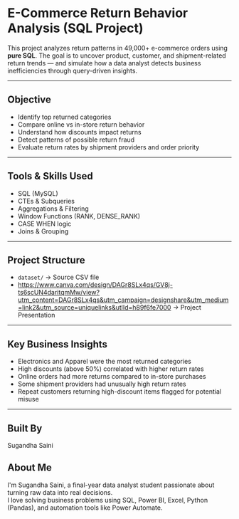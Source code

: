 # E-Commerce Return Behavior Analysis (SQL Project)

This project analyzes return patterns in 49,000+ e-commerce orders using **pure SQL**. The goal is to uncover product, customer, and shipment-related return trends — and simulate how a data analyst detects business inefficiencies through query-driven insights.

---

## Objective

- Identify top returned categories
- Compare online vs in-store return behavior
- Understand how discounts impact returns
- Detect patterns of possible return fraud
- Evaluate return rates by shipment providers and order priority

---

## Tools & Skills Used

- SQL (MySQL)
- CTEs & Subqueries
- Aggregations & Filtering
- Window Functions (RANK, DENSE_RANK)
- CASE WHEN logic
- Joins & Grouping

---

## Project Structure

- `dataset/` → Source CSV file  
- https://www.canva.com/design/DAGr8SLx4qs/GV8j-ts6scUN4daritqmMw/view?utm_content=DAGr8SLx4qs&utm_campaign=designshare&utm_medium=link2&utm_source=uniquelinks&utlId=h89f6fe7000 → Project Presentation

---

## Key Business Insights

- Electronics and Apparel were the most returned categories  
- High discounts (above 50%) correlated with higher return rates  
- Online orders had more returns compared to in-store purchases  
- Some shipment providers had unusually high return rates  
- Repeat customers returning high-discount items flagged for potential misuse

---

## Built By
Sugandha Saini    
##  About Me

I'm Sugandha Saini, a final-year data analyst student passionate about turning raw data into real decisions.  
I love solving business problems using SQL, Power BI, Excel, Python (Pandas), and automation tools like Power Automate.

